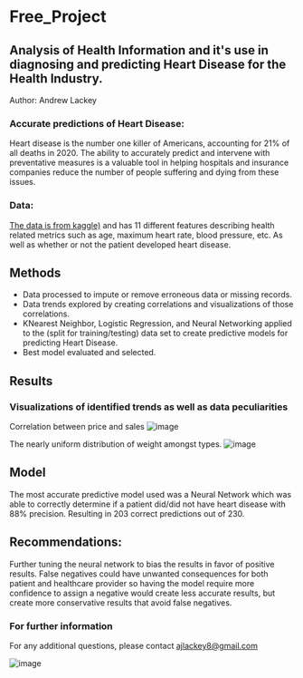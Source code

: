 # Free_Project
## Analysis of Health Information and it's use in diagnosing and predicting Heart Disease for the Health Industry.
Author: Andrew Lackey
### Accurate predictions of Heart Disease:
Heart disease is the number one killer of Americans, accounting for 21% of all deaths in 2020. The ability to accurately predict and intervene with preventative measures is a valuable tool in helping hospitals and insurance companies reduce the number of people suffering and dying from these issues.
### Data:
[The data is from kaggle)](https://www.kaggle.com/datasets/johnsmith88/heart-disease-dataset)
 and has 11 different features describing health related metrics such as age, maximum heart rate, blood pressure, etc. As well as whether or not the patient developed heart disease.

## Methods
* Data processed to impute or remove erroneous data or missing records.
* Data trends explored by creating correlations and visualizations of those correlations.
* KNearest Neighbor, Logistic Regression, and Neural Networking applied to the (split for training/testing) data set to create predictive models for predicting Heart Disease.
* Best model evaluated and selected.

## Results
### Visualizations of identified trends as well as data peculiarities

Correlation between price and sales
![image](https://user-images.githubusercontent.com/25378587/172199998-d74e360e-681e-45a7-b1b0-96dc665ff5a0.png)

The nearly uniform distribution of weight amongst types.
![image](https://user-images.githubusercontent.com/25378587/172199944-4c03469e-c865-4c41-9b98-48b6c35a9a86.png)

## Model
The most accurate predictive model used was a Neural Network which was able to correctly determine if a patient did/did not have heart disease with 88% precision. Resulting in 203 correct predictions out of 230.

## Recommendations:
Further tuning the neural network to bias the results in favor of positive results. False negatives could have unwanted consequences for both patient and healthcare provider so having the model require more confidence to assign a negative would create less accurate results, but create more conservative results that avoid false negatives.

### For further information
For any additional questions, please contact ajlackey8@gmail.com

![image](https://user-images.githubusercontent.com/25378587/172199927-710442e4-b103-42e5-9cef-37e5a1cbe7db.png)
